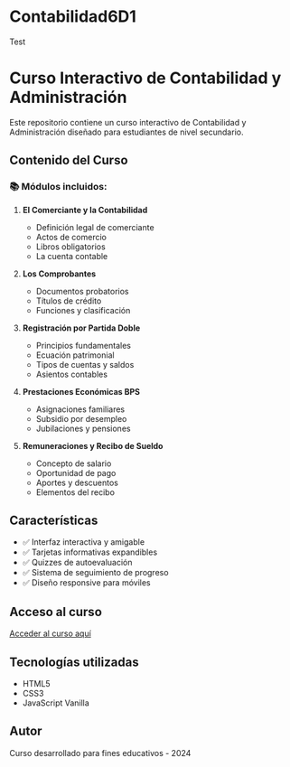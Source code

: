 # Contabilidad6D1
Test
# Curso Interactivo de Contabilidad y Administración

Este repositorio contiene un curso interactivo de Contabilidad y Administración diseñado para estudiantes de nivel secundario.

## Contenido del Curso

### 📚 Módulos incluidos:
1. **El Comerciante y la Contabilidad**
   - Definición legal de comerciante
   - Actos de comercio
   - Libros obligatorios
   - La cuenta contable

2. **Los Comprobantes**
   - Documentos probatorios
   - Títulos de crédito
   - Funciones y clasificación

3. **Registración por Partida Doble**
   - Principios fundamentales
   - Ecuación patrimonial
   - Tipos de cuentas y saldos
   - Asientos contables

4. **Prestaciones Económicas BPS**
   - Asignaciones familiares
   - Subsidio por desempleo
   - Jubilaciones y pensiones

5. **Remuneraciones y Recibo de Sueldo**
   - Concepto de salario
   - Oportunidad de pago
   - Aportes y descuentos
   - Elementos del recibo

## Características

- ✅ Interfaz interactiva y amigable
- ✅ Tarjetas informativas expandibles
- ✅ Quizzes de autoevaluación
- ✅ Sistema de seguimiento de progreso
- ✅ Diseño responsive para móviles

## Acceso al curso

[Acceder al curso aquí](https://jantoniofc.github.io/Contabilidad6D1/curso-contabilidad.html)

## Tecnologías utilizadas

- HTML5
- CSS3
- JavaScript Vanilla

## Autor

Curso desarrollado para fines educativos - 2024

